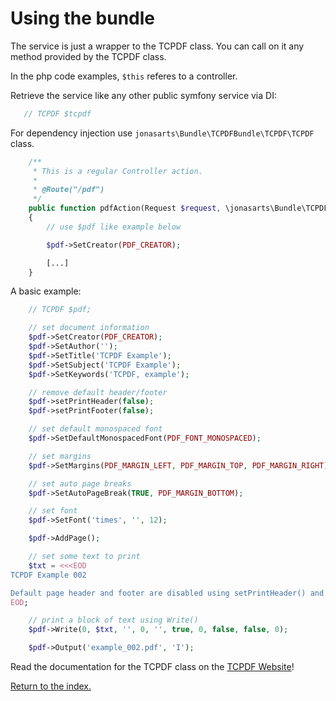Using the bundle
================

The service is just a wrapper to the TCPDF class. You can call on it any method provided by the TCPDF class.

In the php code examples, ``$this`` referes to a controller.

Retrieve the service like any other public symfony service via DI:

```php
   // TCPDF $tcpdf
```

For dependency injection use `jonasarts\Bundle\TCPDFBundle\TCPDF\TCPDF` class.

```php
    /**
     * This is a regular Controller action.
     *
     * @Route("/pdf")
     */
    public function pdfAction(Request $request, \jonasarts\Bundle\TCPDFBundle\TCPDF\TCPDF $pdf)
    {
        // use $pdf like example below

        $pdf->SetCreator(PDF_CREATOR);

        [...]
    }
```

A basic example:

```php
    // TCPDF $pdf;

    // set document information
    $pdf->SetCreator(PDF_CREATOR);
    $pdf->SetAuthor('');
    $pdf->SetTitle('TCPDF Example');
    $pdf->SetSubject('TCPDF Example');
    $pdf->SetKeywords('TCPDF, example');

    // remove default header/footer
    $pdf->setPrintHeader(false);
    $pdf->setPrintFooter(false);

    // set default monospaced font
    $pdf->SetDefaultMonospacedFont(PDF_FONT_MONOSPACED);

    // set margins
    $pdf->SetMargins(PDF_MARGIN_LEFT, PDF_MARGIN_TOP, PDF_MARGIN_RIGHT);

    // set auto page breaks
    $pdf->SetAutoPageBreak(TRUE, PDF_MARGIN_BOTTOM);

    // set font
    $pdf->SetFont('times', '', 12);

    $pdf->AddPage();

    // set some text to print
    $txt = <<<EOD
TCPDF Example 002

Default page header and footer are disabled using setPrintHeader() and setPrintFooter() methods.
EOD;

    // print a block of text using Write()
    $pdf->Write(0, $txt, '', 0, '', true, 0, false, false, 0);

    $pdf->Output('example_002.pdf', 'I');
```

Read the documentation for the TCPDF class on the [TCPDF Website](http://www.tcpdf.org)!

[Return to the index.](index.md)
